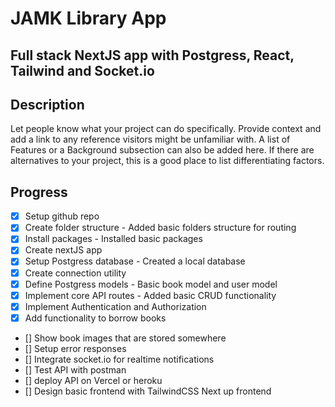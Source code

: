 # JAMK Library App

## Full stack NextJS app with Postgress, React, Tailwind and Socket.io 

## Description
Let people know what your project can do specifically. Provide context and add a link to any reference visitors might be unfamiliar with. A list of Features or a Background subsection can also be added here. If there are alternatives to your project, this is a good place to list differentiating factors.

## Progress

- [X] Setup github repo
- [X] Create folder structure - Added basic folders structure for routing
- [X] Install packages - Installed basic packages
- [X] Create nextJS app
- [X] Setup Postgress database - Created a local database
- [X] Create connection utility 
- [X] Define Postgress models - Basic book model and user model
- [X] Implement core API routes - Added basic CRUD functionality
- [X] Implement Authentication and Authorization
- [X] Add functionality to borrow books
- [] Show book images that are stored somewhere
- [] Setup error responses
- [] Integrate socket.io for realtime notifications
- [] Test API with postman
- [] deploy API on Vercel or heroku
- [] Design basic frontend with TailwindCSS
Next up frontend
